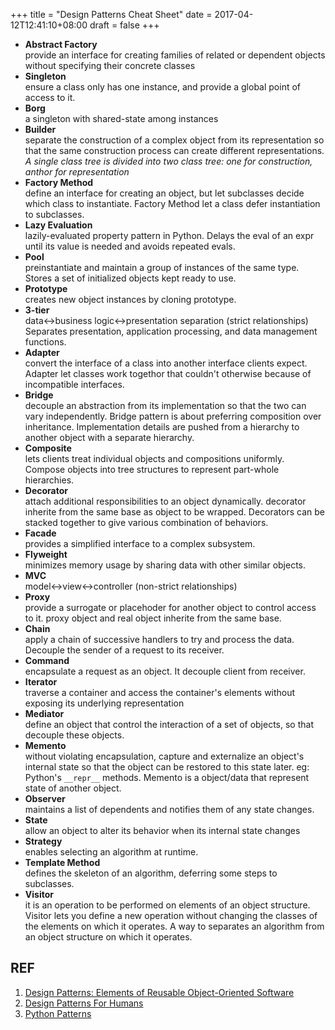+++
title = "Design Patterns Cheat Sheet"
date = 2017-04-12T12:41:10+08:00
draft = false
+++

* **Abstract Factory**  
provide an interface for creating families of related or dependent objects without specifying their concrete classes
* **Singleton**  
ensure a class only has one instance, and provide a global point of access to it.
* **Borg**  
a singleton with shared-state among instances
* **Builder**  
separate the construction of a complex object from its representation so that the
same construction process can create different representations.  
*A single class tree is divided into two class tree: one for construction, anthor for representation*  
* **Factory Method**  
define an interface for creating an object, but let subclasses decide which class to instantiate. Factory Method let a class defer instantiation to subclasses.
* **Lazy Evaluation**  
lazily-evaluated property pattern in Python. Delays the eval of an expr until its value is needed and avoids repeated evals. 
* **Pool** 	
preinstantiate and maintain a group of instances of the same type. Stores a set of initialized objects kept ready to use.
* **Prototype**  
creates new object instances by cloning prototype.
* **3-tier**  
data<->business logic<->presentation separation (strict relationships)
Separates presentation, application processing, and data management functions.
* **Adapter**  
convert the interface of a class into another interface clients expect. Adapter let
classes work togethor that couldn't otherwise because of incompatible interfaces.
* **Bridge**  
decouple an abstraction from its implementation so that the two can vary independently.
Bridge pattern is about preferring composition over inheritance. Implementation details are pushed from a hierarchy to another object with a separate hierarchy.
* **Composite**  
lets clients treat individual objects and compositions uniformly. Compose objects into tree structures to represent part-whole hierarchies.
* **Decorator**  
attach additional responsibilities to an object dynamically. decorator inherite from the same base as object to be wrapped. Decorators can be stacked together to give various combination of behaviors.
* **Facade**  
provides a simplified interface to a complex subsystem.
* **Flyweight**  
minimizes memory usage by sharing data with other similar objects.
* **MVC**  
model<->view<->controller (non-strict relationships)
* **Proxy**  
provide a surrogate or placehoder for another object to control access to it.
proxy object and real object inherite from the same base.
* **Chain**  
apply a chain of successive handlers to try and process the data.
Decouple the sender of a request to its receiver.
* **Command**  
encapsulate a request as an object. It decouple client from receiver.
* **Iterator** 	
traverse a container and access the container's elements without exposing its underlying representation
* **Mediator** 	
define an object that control the interaction of a set of objects, so that decouple these objects.
* **Memento**  
without violating encapsulation, capture and externalize an object's internal state so that the object can be restored to this state later. eg: Python's `__repr__` methods. Memento is a object/data that represent state of another object.
* **Observer** 	
maintains a list of dependents and notifies them of any state changes.
* **State**  
allow an object to alter its behavior when its internal state changes
* **Strategy** 	
enables selecting an algorithm at runtime.
* **Template Method** 	
defines the skeleton of an algorithm, deferring some steps to subclasses.
* **Visitor**  
it is an operation to be performed on elements of an object structure.
Visitor lets you define a new operation without changing the classes of the elements on which it operates. A way to separates an algorithm from an object structure on which it operates.

## REF
1. [Design Patterns: Elements of Reusable Object-Oriented Software](https://www.amazon.com/Design-Patterns-Elements-Reusable-Object-Oriented/dp/0201633612/)
2. [Design Patterns For Humans](https://github.com/kamranahmedse/design-patterns-for-humans)
3. [Python Patterns](https://github.com/faif/python-patterns)